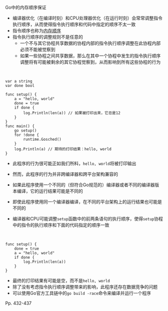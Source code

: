 Go中的内存顺序保证

-   编译器优化（在编译时刻）和CPU处理器优化（在运行时刻）会常常调整指令执行顺序，从而使得指令执行顺序和代码中指定的顺序不太一致
-   指令顺序也称为[内存顺序](https://en.wikipedia.org/wiki/Memory_ordering)
-   指令执行顺序的调整规则不是任意的
    -   一个不与其它协程共享数据的协程内部的指令执行顺序调整在此协程内部必须不能被觉察到
    -   如果一些协程之间共享数据，那么在其中一个协程中发生的指令执行顺序调整将有可能被剩余的其它协程觉察到，从而影响到所有这些协程的行为

​	

```
var a string
var done bool

func setup() {
	a = "hello, world"
	done = true
	if done {
		log.Println(len(a)) // 如果被打印出来，它总是12
	}
}
func main() {
	go setup()
	for !done {
		runtime.Gosched()
	}
	log.Println(a) // 期待的打印结果：hello, world
}
```

-   此程序的行为很可能正如我们所料，`hello, world`将被打印输出

-   然而，此程序的行为并非跨编译器和跨平台架构兼容的

-   如果此程序使用一个不同的（但符合Go规范的）编译器或者不同的编译器版本编译，它的运行结果可能是不同的

-   即使此程序使用同一个编译器编译，在不同的平台架构上的运行结果也可能是不同的
-   编译器和CPU可能调整`setup`函数中的前两条语句的执行顺序，使得`setup`协程中的指令的执行顺序和下面的代码指定的顺序一致

​	

```
func setup() {
	done = true
	a = "hello, world"
	if done {
		log.Println(len(a))
	}
}
```

-   最终的打印结果有可能是空，而不是`hello, world`
-   除了没有考虑指令执行顺序调整带来的影响，此程序还存在数据竞争的问题
-   可以使用Go官方工具链中的`go build -race`命令来编译并运行一个程序





Pp. 432-437